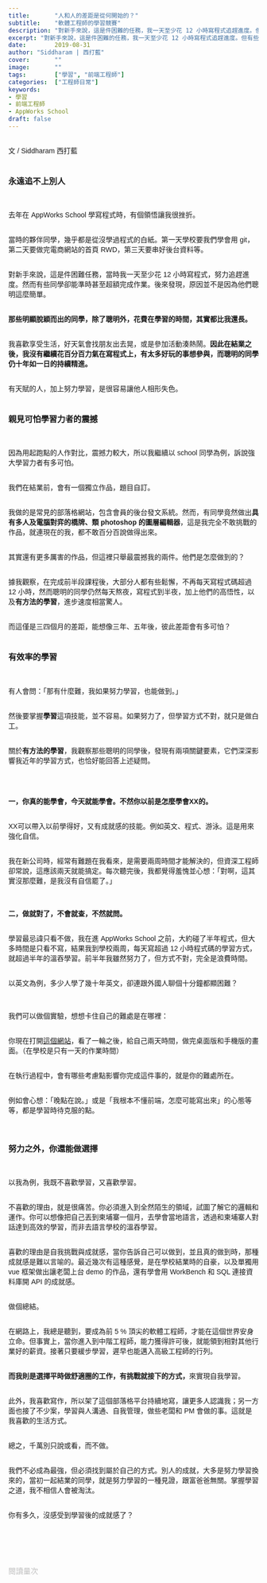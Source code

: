 ```yaml
---
title:       "人和人的差距是從何開始的？"
subtitle:    "軟體工程師的學習競賽"
description: "對新手來說，這是件困難的任務，我一天至少花 12 小時寫程式追趕進度。但有些同學卻能準時甚至超額完成作業，然而包括我在內的一些人，就是得努力追趕才能跟上進度。後來發現，事情不是聰慧與否這麼簡單......"
excerpt: "對新手來說，這是件困難的任務，我一天至少花 12 小時寫程式追趕進度。但有些同學卻能準時甚至超額完成作業，然而包括我在內的一些人，就是得努力追趕才能跟上進度。後來發現，事情不是聰慧與否這麼簡單......"
date:        2019-08-31
author: "Siddharam | 西打藍"
cover:       ""
image:       ""
tags:        ["學習", "前端工程師"]
categories:  ["工程師日常"]
keywords:
- 學習
- 前端工程師
- AppWorks School
draft: false
---
```


<article style="font-family: 'Noto Sans TC', '微軟正黑體', sans-serif; font-weight: 300;">

<br>文 / Siddharam 西打藍<br><br>

<h3 class="article-h1-color">永遠追不上別人</h3><br>

去年在 AppWorks School 學寫程式時，有個領悟讓我很挫折。<br><br>

當時的夥伴同學，幾乎都是從沒學過程式的白紙。第一天學校要我們學會用 git，第二天要做完電商網站的首頁 RWD，第三天要串好後台資料等。<br><br>

對新手來說，這是件困難任務，當時我一天至少花 12 小時寫程式，努力追趕進度。然而有些同學卻能準時甚至超額完成作業。後來發現，原因並不是因為他們聰明這麼簡單。<br><br>

<b>那些明顯脫穎而出的同學，除了聰明外，花費在學習的時間，其實都比我還長。</b><br><br>

我喜歡享受生活，好天氣會找朋友出去晃，或是參加活動湊熱鬧。<b>因此在結業之後，我沒有繼續花百分百力氣在寫程式上，有太多好玩的事想參與，而聰明的同學仍十年如一日的持續精進。</b><br><br>

有天賦的人，加上努力學習，是很容易讓他人相形失色。<br><br>



<h3 class="article-h1-color">親見可怕學習力者的震撼</h3><br>

因為用起跑點的人作對比，震撼力較大，所以我繼續以 school 同學為例，訴說強大學習力者有多可怕。<br><br>

我們在結業前，會有一個獨立作品，題目自訂。<br><br>

我做的是常見的部落格網站，包含會員的後台發文系統。然而，有同學竟然做出<b>具有多人及電腦對弈的橋牌、類 photoshop 的圖層編輯器</b>，這是我完全不敢挑戰的作品，就連現在的我，都不敢百分百說做得出來。<br><br>

其實還有更多厲害的作品，但這裡只舉最震撼我的兩件。他們是怎麼做到的？<br><br>

據我觀察，在完成前半段課程後，大部分人都有些鬆懈，不再每天寫程式碼超過 12 小時，然而聰明的同學仍然每天熬夜，寫程式到半夜，加上他們的高悟性，以及<b>有方法的學習</b>，進步速度相當驚人。<br><br>

而這僅是三四個月的差距，能想像三年、五年後，彼此差距會有多可怕？<br><br>




<h3 class="article-h1-color">有效率的學習</h3><br>

有人會問：「那有什麼難，我如果努力學習，也能做到。」<br><br>

然後要掌握<b>學習</b>這項技能，並不容易。如果努力了，但學習方式不對，就只是做白工。<br><br>

關於<b>有方法的學習</b>，我觀察那些聰明的同學後，發現有兩項關鍵要素，它們深深影響我近年的學習方式，也恰好能回答上述疑問。<br><br><br><br>

<b>一，你真的能學會，今天就能學會。不然你以前是怎麼學會XX的。</b><br><br>

XX可以帶入以前學得好，又有成就感的技能。例如英文、程式、游泳。這是用來強化自信。<br><br>

我在新公司時，經常有難題在我看來，是需要兩周時間才能解決的，但資深工程師卻常說，這應該兩天就能搞定。每次聽完後，我都覺得羞愧並心想：「對啊，這其實沒那麼難，是我沒有自信罷了。」<br><br><br>

<b>二，做就對了，不會就查，不然就問。</b><br><br>

學習最忌諱只看不做，我在進 AppWorks School 之前，大約碰了半年程式，但大多時間是只看不寫，結果我到學校兩周，每天寫超過 12 小時程式碼的學習方式，就超過半年的溫吞學習。前半年我雖然努力了，但方式不對，完全是浪費時間。<br><br>

以英文為例，多少人學了幾十年英文，卻連跟外國人聊個十分鐘都顯困難？<br><br><br>

我們可以做個實驗，想想卡住自己的難處是在哪裡：<br><br>

你現在打開<a href="https://frankyeah.github.io/Front-Enter/index.html">這個網站</a>，看了一輪之後，給自己兩天時間，做完桌面版和手機版的畫面。（在學校是只有一天的作業時間）<br><br>

在執行過程中，會有哪些考慮點影響你完成這件事的，就是你的難處所在。<br><br>

例如會心想：「晚點在說。」或是「我根本不懂前端，怎麼可能寫出來」的心態等等，都是學習時待克服的點。<br><br><br>






<h3 class="article-h1-color">努力之外，你還能做選擇</h3><br>

以我為例，我既不喜歡學習，又喜歡學習。<br><br>

不喜歡的理由，就是很痛苦。你必須進入到全然陌生的領域，試圖了解它的邏輯和運作。你可以想像把自己丟到柬埔寨一個月，去學會當地語言，透過和柬埔寨人對話達到高效的學習，而非去語言學校的溫吞學習。<br><br>

喜歡的理由是自我挑戰與成就感，當你告訴自己可以做到，並且真的做到時，那種成就感是難以言喻的。最近幾次有這種感覺，是在學校結業時的自豪，以及單獨用 vue 框架做出讓老闆上台 demo 的作品，還有學會用 WorkBench 和 SQL 連接資料庫開 API 的成就感。<br><br>

做個總結。<br><br>

在網路上，我總是聽到，要成為前 5 % 頂尖的軟體工程師，才能在這個世界安身立命。但事實上，當你進入到中階工程師，能力獲得許可後，就能領到相對其他行業好的薪資。接著只要緩步學習，遲早也能邁入高級工程師的行列。<br><br>

<b>而我則是選擇平時做舒適圈的工作，有挑戰就接下的方式，</b>來實現自我學習。<br><br>

此外，我喜歡寫作，所以架了這個部落格平台持續地寫，讓更多人認識我；另一方面也接了不少案，學習與人溝通、自我管理，做些老闆和 PM 會做的事。這就是我喜歡的生活方式。<br><br>

總之，千萬別只說或看，而不做。<br><br>

我們不必成為最強，但必須找到屬於自己的方式。別人的成就，大多是努力學習換來的，當初一起結業的同學，就是努力學習的一種見證，跟富爸爸無關。掌握學習之道，我不相信人會被淘汰。<br><br>

你有多久，沒感受到學習後的成就感了？<br><br>

<!-- 軟體工程師的領域雖然薪資高，但疊代速度相當快，在十年前學的技術，在今年基本上已經不敷使用。你要掌握什麼樣的能力，什麼樣的學習心態，<br><br> -->

<!-- 以前端工程師來說，你只要有能力做出完整網頁，就能入門成為初階前端工程師；而且只要到達中階工程師的程度，就能應付大部分的接案需求。<br><br> -->

<br><br><br>

</article>

<div style="color: #bfbfbf; font-size: 15px;" id="busuanzi_container_page_pv">
  閱讀量<span id="busuanzi_value_page_pv"></span>次
</div>

<script src="../../js/post.js"></script>